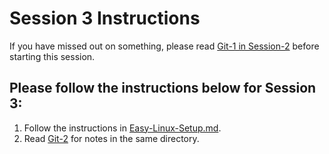 # Session 3 Instructions

If you have missed out on something, please read [Git-1 in Session-2](https://github.com/rothardo/java-0-to-1/blob/master/Session-2/Git-1.md) before starting this session.

## Please follow the instructions below for Session 3:

1. Follow the instructions in [Easy-Linux-Setup.md](https://github.com/rothardo/java-0-to-1/blob/master/Session-3/Easy-Linux-Setup.md).
2. Read [Git-2](https://github.com/rothardo/java-0-to-1/blob/master/Session-3/Git-2.md) for notes in the same directory.


